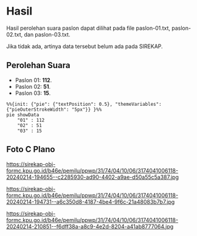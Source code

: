 # Hasil

Hasil perolehan suara paslon dapat dilihat pada file paslon-01.txt, paslon-02.txt, dan paslon-03.txt.

Jika tidak ada, artinya data tersebut belum ada pada SIREKAP.

## Perolehan Suara

 * Paslon 01: **112**.
 * Paslon 02: **51**.
 * Paslon 03: **15**.

```mermaid
%%{init: {"pie": {"textPosition": 0.5}, "themeVariables": {"pieOuterStrokeWidth": "5px"}} }%%
pie showData
    "01" : 112
    "02" : 51
    "03" : 15
```
## Foto C Plano

https://sirekap-obj-formc.kpu.go.id/b46e/pemilu/ppwp/31/74/04/10/06/3174041006118-20240214-194655--c2285930-ad90-4402-a9ae-d50a55c5a387.jpg

https://sirekap-obj-formc.kpu.go.id/b46e/pemilu/ppwp/31/74/04/10/06/3174041006118-20240214-194731--a6c350d8-4187-4be4-9f6c-21a48083b7b7.jpg

https://sirekap-obj-formc.kpu.go.id/b46e/pemilu/ppwp/31/74/04/10/06/3174041006118-20240214-210851--f6dff38a-a8c9-4e2d-8204-a41ab8777064.jpg
